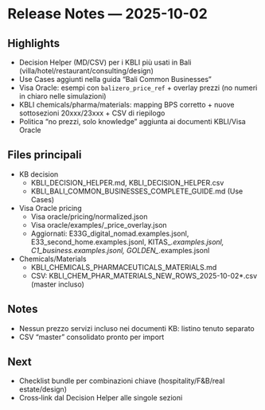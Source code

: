 # Release Notes — 2025-10-02

## Highlights
- Decision Helper (MD/CSV) per i KBLI più usati in Bali (villa/hotel/restaurant/consulting/design)
- Use Cases aggiunti nella guida “Bali Common Businesses”
- Visa Oracle: esempi con `balizero_price_ref` + overlay prezzi (no numeri in chiaro nelle simulazioni)
- KBLI chemicals/pharma/materials: mapping BPS corretto + nuove sottosezioni 20xxx/23xxx + CSV di riepilogo
- Politica “no prezzi, solo knowledge” aggiunta ai documenti KBLI/Visa Oracle

## Files principali
- KB decision
  - KBLI_DECISION_HELPER.md, KBLI_DECISION_HELPER.csv
  - KBLI_BALI_COMMON_BUSINESSES_COMPLETE_GUIDE.md (Use Cases)
- Visa Oracle pricing
  - Visa oracle/pricing/normalized.json
  - Visa oracle/examples/_price_overlay.json
  - Aggiornati: E33G_digital_nomad.examples.jsonl, E33_second_home.examples.jsonl, KITAS_*.examples.jsonl, C1_business.examples.jsonl, GOLDEN_*.examples.jsonl
- Chemicals/Materials
  - KBLI_CHEMICALS_PHARMACEUTICALS_MATERIALS.md
  - CSV: KBLI_CHEM_PHAR_MATERIALS_NEW_ROWS_2025-10-02*.csv (master incluso)

## Notes
- Nessun prezzo servizi incluso nei documenti KB: listino tenuto separato
- CSV “master” consolidato pronto per import

## Next
- Checklist bundle per combinazioni chiave (hospitality/F&B/real estate/design)
- Cross‑link dal Decision Helper alle singole sezioni
